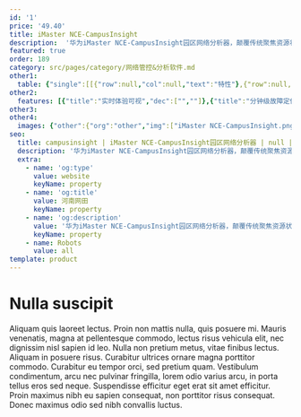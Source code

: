 ```yaml
---
id: '1'
price: '49.40'
title: iMaster NCE-CampusInsight
description:  '华为iMaster NCE-CampusInsight园区网络分析器，颠覆传统聚焦资源状态的监控方式，通过Telemetry技术实时采集网络数据，利用大数据分析、机器学习算法学习网络行为并识别故障模式，帮助运维人员主动发现85%的网络问题，打造卓越的网络服务保障体验。'
featured: true
order: 189
category: src/pages/category/网络管控&分析软件.md
other1: 
  table: {"single":[[{"row":null,"col":null,"text":"特性"},{"row":null,"col":null,"text":"描述"}],[{"row":null,"col":null,"text":"网络多维状态可视，用户全旅程体验感知"},{"row":null,"col":null,"text":"支持基于分级区域查看多维度数据统计视图\n支持按照楼宇视角查看网络接入问题、网络拥塞问题、设备状态问题、网络误包问题\n支持基于楼宇视角进行用户检索，呈现用户一段时间内经过的楼宇信息\n支持导入拓扑图和规划AP点位，直观查看故障基于位置的分布情况\n基于AP点位查看射频热图\n基于网规导入规划数据，并与实际网络运行数据做对比，呈现规划与实际运行的差异性\n支持设备画像，查看交换机和AP的健康度\n支持用户全旅程体验可视，查看谁、何时、连接至哪个AP、体验如何、发生了什么问题\n支持查看单个用户接入网络的过程回放，包含关联、认证（支持802.1x认证、Portal认证及MAC认证方式）、DHCP三个阶段的协议细化信息，包括交互结果及耗时，如果失败的话呈现具体失败原因\n支持质差用户的相关性分析：当用户体验变差时，通过KPI相似度分析算法，识别出量化的相关性指标，有效提升问题根因识别准确率"}],[{"row":null,"col":null,"text":"网络问题自动识别，主动预测"},{"row":null,"col":null,"text":"支持基于大数据分析和机器学习算法，自动识别常见网络问题：连接类、空口性能类、漫游类，以及设备环境、设备容量、网络性能和网络状态问题，包括认证失败、弱信号覆盖、非5G优先、网络拥塞等\n支持基于动态基线的异常检测，在网络质量劣化早期识别异常\n支持对秒级上报的数据智能分析，从多个维度建立网络健康度评估体系。通过指标权重综合评估给出区域排名，驱动体验从“差”到“好”的持续改进，逐步提升整网质量。每个指标都可以看到本区域和整体区域动态基线的对比情况，并给出关联根因指标的雷达图，深入根因分析。除了可以选择不同时间或不同区域的对比分析，还可以实时或定时通过邮件向管理员发送网络健康度分析报告。"}],[{"row":null,"col":null,"text":"网络问题智能定界，分析根因"},{"row":null,"col":null,"text":"支持问题分布视图，查看不同设备的问题发生次数和受影响人数，快速聚焦问题高发设备和问题高发时段。\n支持问题受影响分析视图，通过多维度关联分析，快速故障定界，层层钻取问题根因。\n支持基于规则引擎的精准根因分析与修复建议，快速问题闭环。"}]]}
other2:
  features: [{"title":"实时体验可视","dec":["",""]},{"title":"分钟级故障定位","dec":["",""]},{"title":"智能网络调优","dec":["",""]}]
other3: 
other4:
  images: {"other":{"org":"other","img":["iMaster NCE-CampusInsight.png"]}}
seo:
  title: campusinsight | iMaster NCE-CampusInsight园区网络分析器 | null | 园区自动驾驶网络管理控制系统 | 网络管控&分析软件 | 企业网络
  description: '华为iMaster NCE-CampusInsight园区网络分析器，颠覆传统聚焦资源状态的监控方式，通过Telemetry技术实时采集网络数据，利用大数据分析、机器学习算法学习网络行为并识别故障模式，帮助运维人员主动发现85%的网络问题，打造卓越的网络服务保障体验。'
  extra:
    - name: 'og:type'
      value: website
      keyName: property
    - name: 'og:title'
      value: 河南网田
      keyName: property
    - name: 'og:description'
      value: '华为iMaster NCE-CampusInsight园区网络分析器，颠覆传统聚焦资源状态的监控方式，通过Telemetry技术实时采集网络数据，利用大数据分析、机器学习算法学习网络行为并识别故障模式，帮助运维人员主动发现85%的网络问题，打造卓越的网络服务保障体验。'
      keyName: property
    - name: Robots
      value: all
template: product
---
```


# Nulla suscipit

Aliquam quis laoreet lectus. Proin non mattis nulla, quis posuere mi. Mauris venenatis, magna at pellentesque commodo, lectus risus vehicula elit, nec dignissim nisl sapien id leo. Nulla non pretium metus, vitae finibus lectus. Aliquam in posuere risus. Curabitur ultrices ornare magna porttitor commodo. Curabitur eu tempor orci, sed pretium quam. Vestibulum condimentum, arcu nec pulvinar fringilla, lorem odio varius arcu, in porta tellus eros sed neque. Suspendisse efficitur eget erat sit amet efficitur. Proin maximus nibh eu sapien consequat, non porttitor risus consequat. Donec maximus odio sed nibh convallis luctus.